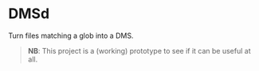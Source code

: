 # DMSd

Turn files matching a glob into a DMS.

> **NB**: This project is a (working) prototype to see if it can be useful at all.
